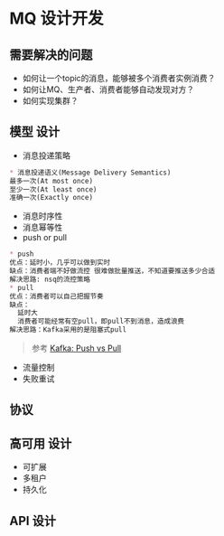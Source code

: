 # MQ 设计开发

## 需要解决的问题
* 如何让一个topic的消息，能够被多个消费者实例消费？
* 如何让MQ、生产者、消费者能够自动发现对方？
* 如何实现集群？

## 模型 设计
* 消息投递策略
```md
* 消息投递语义(Message Delivery Semantics)
最多一次(At most once)
至少一次(At least once)
准确一次(Exactly once)
```

* 消息时序性
* 消息幂等性
* push or pull
```md
* push
优点：延时小，几乎可以做到实时
缺点：消费者端不好做流控 很难做批量推送，不知道要推送多少合适
解决思路: nsq的流控策略
* pull
优点：消费者可以自己把握节奏
缺点：
  延时大
  消费者可能经常有空pull，即pull不到消息，造成浪费
解决思路：Kafka采用的是阻塞式pull
```
> 参考 [Kafka: Push vs Pull](https://kafka.apache.org/documentation/#design_pull)
* 流量控制
* 失败重试

## 协议

## 高可用 设计
* 可扩展
* 多租户
* 持久化

## API 设计
